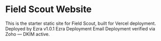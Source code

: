 # Field Scout Website
This is the starter static site for Field Scout, built for Vercel deployment. Deployed by Ezra v1.0.1
Ezra Deployment Email
Deployment verified via Zoho — DKIM active.
